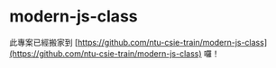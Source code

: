 # modern-js-class

此專案已經搬家到 [https://github.com/ntu-csie-train/modern-js-class](https://github.com/ntu-csie-train/modern-js-class) 囉！

